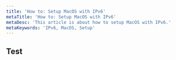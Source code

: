 ```yaml
---
title: 'How to: Setup MacOS with IPv6'
metaTitle: 'How to: Setup MacOS with IPv6'
metaDesc: 'This article is about how to setup MacOS with IPv6.'
metaKeywords: 'IPv6, MacOS, Setup'
---
```


## Test
